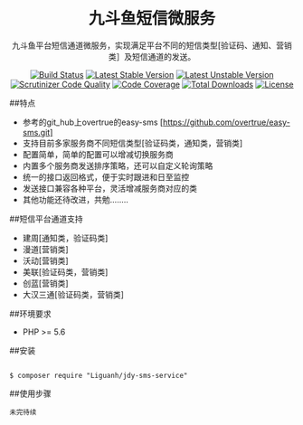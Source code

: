<h1 align="center">九斗鱼短信微服务</h1>
<p align="center">九斗鱼平台短信通道微服务，实现满足平台不同的短信类型[验证码、通知、营销类］及短信通道的发送。</p>

<p align="center">
<a href="https://travis-ci.org/overtrue/easy-sms"><img src="https://travis-ci.org/overtrue/easy-sms.svg?branch=master" alt="Build Status"></a>
<a href="https://packagist.org/packages/overtrue/easy-sms"><img src="https://poser.pugx.org/overtrue/easy-sms/v/stable.svg" alt="Latest Stable Version"></a>
<a href="https://packagist.org/packages/overtrue/easy-sms"><img src="https://poser.pugx.org/overtrue/easy-sms/v/unstable.svg" alt="Latest Unstable Version"></a>
<a href="https://scrutinizer-ci.com/g/overtrue/easy-sms/?branch=master"><img src="https://scrutinizer-ci.com/g/overtrue/easy-sms/badges/quality-score.png?b=master" alt="Scrutinizer Code Quality"></a>
<a href="https://scrutinizer-ci.com/g/overtrue/easy-sms/?branch=master"><img src="https://scrutinizer-ci.com/g/overtrue/easy-sms/badges/coverage.png?b=master" alt="Code Coverage"></a>
<a href="https://packagist.org/packages/overtrue/easy-sms"><img src="https://poser.pugx.org/overtrue/easy-sms/downloads" alt="Total Downloads"></a>
<a href="https://packagist.org/packages/overtrue/easy-sms"><img src="https://poser.pugx.org/overtrue/easy-sms/license" alt="License"></a>
</p>

##特点

- 参考的git_hub上overtrue的easy-sms  [https://github.com/overtrue/easy-sms.git]
- 支持目前多家服务商不同短信类型[验证码类，通知类，营销类]
- 配置简单，简单的配置可以增减切换服务商
- 内置多个服务商发送排序策略，还可以自定义轮询策略
- 统一的接口返回格式，便于实时跟进和日至监控
- 发送接口兼容各种平台，灵活增减服务商对应的类
- 其他功能还待改进，共勉........

##短信平台通道支持

- 建周[通知类，验证码类]
- 漫道[营销类]
- 沃动[营销类]
- 美联[验证码类，营销类]
- 创蓝[营销类]
- 大汉三通[验证码类，营销类]


##环境要求
 
- PHP >= 5.6

##安装

```shell

$ composer require "Liguanh/jdy-sms-service"
```

##使用步骤

```未完待续```

